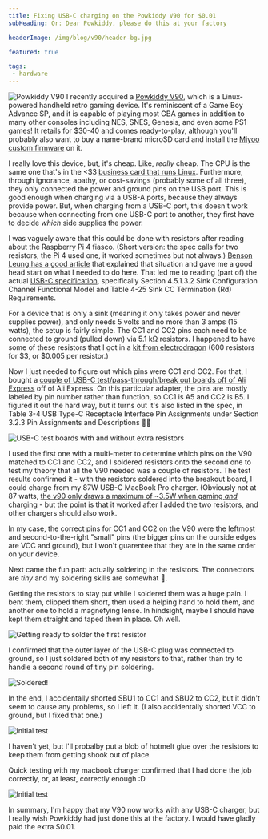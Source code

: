 ```yaml
---
title: Fixing USB-C charging on the Powkiddy V90 for $0.01
subHeading: Or: Dear Powkiddy, please do this at your factory

headerImage: /img/blog/v90/header-bg.jpg

featured: true

tags:
 - hardware
---
```


<img class="right" src="/img/blog/v90/0-v90.jpg" alt="Powkiddy V90" /> I recently acquired a [Powkiddy V90](https://powkiddy.com/products/powkiddy-v90-3-inch-ips-screen-flip-handheld-console-dual-open-system-game-console-16-simulators-retro-ps1-kids-gift-3d-new-game), which is a Linux-powered handheld retro gaming device.  It's reminiscent of a Game Boy Advance SP,  and it is capable of playing most GBA games in addition to many other consoles including NES, SNES, Genesis, and even some PS1 games! <!--more--> It retails for $30-40 and comes ready-to-play, although you'll probably also want to buy a name-brand microSD card and install the [Miyoo custom firmware](https://github.com/TriForceX/MiyooCFW) on it.

I really love this device, but, it's cheap. Like, *really* cheap. The CPU is the same one that's in the <$3 [business card that runs Linux](https://www.thirtythreeforty.net/posts/2019/12/my-business-card-runs-linux/).  Furthermore, through ignorance, apathy, or cost-savings (probably some of all three), they only connected the power and ground pins on the USB port. This is good enough when charging via a USB-A ports, because they always provide power. But, when charging from a USB-C port, this doesn't work because when connecting from one USB-C port to another, they first have to decide *which* side supplies the power.

I was vaguely aware that this could be done with resistors after reading about the Raspberry Pi 4 fiasco. (Short version: the spec calls for two resistors, the Pi 4 used one, it worked sometimes but not always.) [Benson Leung has a good article](https://medium.com/@leung.benson/how-to-design-a-proper-usb-c-power-sink-hint-not-the-way-raspberry-pi-4-did-it-f470d7a5910) that explained that situation and gave me a good head start on what I needed to do here. That led me to reading (part of) the actual [USB-C specification](https://www.usb.org/sites/default/files/USB%20Type-C%20Spec%20R2.0%20-%20August%202019_0.pdf), specifically Section 4.5.1.3.2 Sink Configuration Channel Functional Model and Table 4-25 Sink CC Termination (Rd) Requirements.

For a device that is only a sink (meaning it only takes power and never supplies power), and only needs 5 volts and no more than 3 amps (15 watts), the setup is fairly simple. The CC1 and CC2 pins each need to be connected to ground (pulled down) via 5.1 kΩ resistors. I happened to have some of these resistors that I got in a [kit from electrodragon](https://www.electrodragon.com/product/14w-resistor-kit-accuracy-in-1-2020pcs/) (600 resistors for $3, or $0.005 per resistor.)

Now I just needed to figure out which pins were CC1 and CC2. For that, I bought a [couple of USB-C test/pass-through/break out boards off of Ali Express](https://m.aliexpress.com/item/1005001300974530.html) off of Ali Express. On this particular adapter, the pins are mostly labeled by pin number rather than function, so CC1 is A5 and CC2 is B5. I figured it out the hard way, but it turns out it's also listed in the spec, in Table 3-4 USB Type-C Receptacle Interface Pin Assignments under Section 3.2.3 Pin Assignments and Descriptions 🤷‍♂️

![USB-C test boards with and without extra resistors](/img/blog/v90/1-adapters.jpg)

I used the first one with a multi-meter to determine which pins on the V90 matched to CC1 and CC2, and I soldered resistors onto the second one to test my theory that all the V90 needed was a couple of resistors. The test results confirmed it - with the resistors soldered into the breakout board, I could charge from my 87W USB-C MacBook Pro charger. (Obviously not at 87 watts, [the v90 only draws a maximum of ~3.5W when gaming *and* charging](https://www.reddit.com/r/SBCGaming/comments/pejfl3/v90_power_draw_information/) - but the point is that it worked after I added the two resistors, and other chargers should also work.

In my case, the correct pins for CC1 and CC2 on the V90 were the leftmost and second-to-the-right "small" pins (the bigger pins on the ourside edges are VCC and ground), but I won't guarentee that they are in the same order on your device. 

Next came the fun part: actually soldering in the resistors. The connectors are *tiny* and my soldering skills are somewhat 💩.  

Getting the resistors to stay put while I soldered them was a huge pain. I bent them, clipped them short, then used a helping hand to hold them, and another one to hold a magnefying lense. In hindsight, maybe I should have kept them straight and taped them in place. Oh well.

![Getting ready to solder the first resistor](/img/blog/v90/2-soldering.jpg)

I confirmed that the outer layer of the USB-C plug was connected to ground, so I just soldered both of my resistors to that, rather than try to handle a second round of tiny pin soldering.

![Soldered!](/img/blog/v90/3-soldered.jpg)

In the end, I accidentally shorted SBU1 to CC1 and SBU2 to CC2, but it didn't seem to cause any problems, so I left it.  (I also accidentally shorted VCC to ground, but I fixed that one.)

![Initial test](/img/blog/v90/4-test.jpg)

I haven't yet, but I'll probalby put a blob of hotmelt glue over the resistors to keep them from getting shook out of place. 

Quick testing with my macbook charger confirmed that I had done the job correctly, or, at least, correctly enough :D

![Initial test](/img/blog/v90/5-final.jpg)

In summary, I'm happy that my V90 now works with any USB-C charger, but I really wish Powkiddy had just done this at the factory. I would have gladly paid the extra $0.01.
